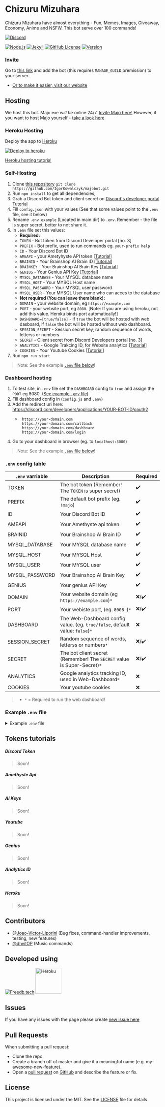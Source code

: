 # Chizuru Mizuhara

Chizuru Mizuhara have almost everything - Fun, Memes, Images, Giveaway, Economy, Anime and NSFW. This bot serve over 100 commands!

[![Discord](https://discord.com/api/guilds/666599184844980224/widget.png?style=banner2)](https://jingexz01.gq/discord-server)

[![Node.js](https://img.shields.io/github/workflow/status/igorkowalczyk/majobot/Node.js/master?style=flat-square&logo=github&color=%2334D058)](https://majoexe.herokuapp.com/)
[![Jekyll](https://img.shields.io/github/workflow/status/igorkowalczyk/majobot/Jekyll/master?style=flat-square&logo=github&color=%2334D058)](https://majoexe.herokuapp.com/)
[![GitHub License](https://img.shields.io/github/license/igorkowalczyk/majobot?style=flat-square&logo=github&color=%2334D058)](https://majoexe.herokuapp.com/)
[![Version](https://img.shields.io/github/package-json/v/igorkowalczyk/majobot?style=flat-square&logo=github&color=%2334D058)](https://majoexe.herokuapp.com/server)

### Invite

Go to [this link](https://discord.com/oauth2/authorize/?permissions=4294967287&scope=bot&client_id=681536055572430918) and add the bot (this requires `MANAGE_GUILD` premission) to your server.
 - [Or to make it easier, visit our website](https://majoexe.herokuapp.com/)
## Hosting

We host this bot. Majo.exe *will be* online 24/7. [Invite Majo here!](#invite)
However, if you want to host Majo yourself - [take a look here](#self-hosting)

### Heroku Hosting
Deploy the app to [Heroku](https://heroku.com)

[![Deploy to heroku](https://www.herokucdn.com/deploy/button.png)](https://heroku.com/deploy?template=https://github.com/Example0365/backupchizurumizuharadisc/tree/master)

[Heroku hosting tutorial](#heroku)

### Self-Hosting

1. Clone [this repository](https://github.com/igorkowalczyk/majobot) `git clone https://github.com/IgorKowalczyk/majobot.git`
2. Run `npm install` to get all dependencies,
3. Grab a Discord Bot token and client secret on [Discord's developer portal](https://discord.com/developers/applications) [Tutorial](#discord-token)
4. Fill `config.json` with your values (See that some values point to the `.env` file, see it below)
5. Rename `.env.example` (Located in main dir) to `.env`. Remember - the file is super secret, better to not share it.
6. In `.env` file set this values:
    * **Required:**
    * `TOKEN` - Bot token from Discord Developer portal [no. 3]
    * `PREFIX` - Bot prefix, used to run commands eg. `your-prefix help`
    * `ID` - Your Discord Bot ID
    * `AMEAPI` - your Ametyhyste API token [[Tutorial](#amethyste-api)]
    * `BRAINID` - Your Brainshop AI Brain ID [[Tutorial](#ai-keys)]
    * `BRAINKEY` - Your Brainshop AI Brain Key [[Tutorial](#ai-keys)]
    * `GENIUS` - Your Genius API Key [[Tutorial](#genius)]
    * `MYSQL_DATABASE` - Your MYSQL database name
    * `MYSQL_HOST` - Your MYSQL Host name
    * `MYSQL_PASSWORD` - Your MYSQL user password
    * `MYSQL_USER` - Your MYSQL User name who can acces to the database
    * **Not required (You can leave them blank):**
    * `DOMAIN` - your website domain, eg `https://example.com`
    * `PORT` - your website port, eg `8080`. [Note: If you are using heroku, not add this value. Heroku binds port automatically!]
    * `DASHBOARD=[true/false]` - if `true` the bot will be hosted with web dasboard, if `false` the bot will be hosted without web dashboard.
    * `SESSION_SECRET` - Session secret key, random sequence of words, letterss or numbers
    * `SECRET` - Client secret from Discord Developers portal [no. 3]
    * `ANALYTICS` - Google Trakcing ID, for Website analytics [[Tutorial](#analytics-id)]
    * `COOKIES` - Your Youtube Cookies [[Tutorial](#youtube)]
7. Run `npm run start`
> Note: See the example [`.env` file below](#example-env-file)!

### Dashboard hosting

1. To test site, in `.env` file set the `DASHBOARD` config to `true` and assign the `PORT` eg 8080. ([See example `.env` file](#example-env-file))
2. Fill dashboard config in (`config.js` and `.env`)
3. Add the redirect uri here: https://discord.com/developers/applications/YOUR-BOT-ID/oauth2
    * ```
       https://your-domain.com
       https://your-domain.com/callback
       https://your-domain.com/dashboard
       https://your-domain.com/login
      ```
4. Go to your dashboard in browser (eg. to `localhost:8000`)
> Note: See the example [`.env` file below](#example-env-file)!

### `.env` config table
| `.env` varriable | Description | Required |
|---|---|---|
| TOKEN | The bot token (Remember! The `TOKEN` is super secret) | :heavy_check_mark: |
| PREFIX | The default bot prefix (eg. `!majo`) | :heavy_check_mark: |
| ID | Your Discord Bot ID | :heavy_check_mark: |
| AMEAPI | Your Amethyste api token | :heavy_check_mark: |
| BRAINID | Your Brainshop AI Brain ID | :heavy_check_mark: |
| MYSQL_DATABASE | Your MYSQL database name | :heavy_check_mark: |
| MYSQL_HOST | Your MYSQL Host | :heavy_check_mark: |
| MYSQL_USER | Your MYSQL user | :heavy_check_mark: |
| MYSQL_PASSWORD | Your Brainshop AI Brain Key | :heavy_check_mark: |
| GENIUS | Your genius API Key | :heavy_check_mark: |
| DOMAIN | Your website domain (eg `https://example.com`)`*` | :x:/:heavy_check_mark: |
| PORT| Your webiste port, (eg. `8008 `)`*`| :x:/:heavy_check_mark: |
| DASHBOARD | The Web-Dashboard config value. (eg. `true/false`, default value: `false`)`*` | :x: |
| SESSION_SECRET | Random sequence of words, letterss or numbers`*` | :x:/:heavy_check_mark: |
| SECRET | The bot client secret (Remember! The `SECRET` value is Super-Secret)`*` | :x:/:heavy_check_mark: |
| ANALYTICS | Google analytics tracking ID, used in Web-Dashboard`*` | :x: |
| COOKIES | Your youtube cookies | :x: |
> - `*` = Required to run the web dashboard!

### Example `.env` file
<details><summary>Example <code>.env</code> file</summary>
 
[`.env.example`](https://github.com/igorkowalczyk/majobot/blob/master/.env.example)

```
# Environment Config

# Required
TOKEN=YOUR_TOKEN_GOES_HERE
PREFIX=!majo
ID=YOUR_BOT_ID
AMEAPI=YOUR_AMETHYSTE_API_TOKEN
MYSQL_DATABASE=YOUR_MYSQL_DATABASE_NAME
MYSQL_HOST=YOUR_MYSQL_HOST
MYSQL_PASSWORD=YOUR_MYSQL_USER_PASSWORD
MYSQL_USER=YOUR_MYSQL_DATABASE_USER
BRAINID=YOUR_BRAINSHOP_AI_BRAIN_ID
BRAINKEY=YOUR_BRAINSHOP_AI_BRAIN_KEY
GENIUS=YOUR_GENIUS_API_KEY

# Not required
DASHBOARD=[true/false]
DOMAIN=YOUR_WEBSITE_DOMAIN
PORT=YOUR_WEBSITE_PORT
SESSION_SECRET=YOUR_SESSION_SECRET_(RANDOM_WORDS)
SECRET=YOUR_BOT_CLIENT_SECRET
ANALYTICS=YOUR_GOOGLE_TRACKING_ID
COOKIES=YOUR_YOUTUBE_COOKIES

# Note: !majo is the default prefix, you can change it later.

```
</details>

## Tokens tutorials

##### Discord Token
> Soon!

##### Amethyste Api
> Soon!

##### AI Keys
> Soon!

##### Youtube
> Soon!

##### Genius
> Soon!

##### Analytics ID
> Soon!

##### Heroku
> Soon!

## Contributors
- [@Joao-Victor-Liporini](https://github.com/Joao-Victor-Liporini) (Bug fixes, command-handler improvements, testing, new features)
- [@dhvitOP](https://github.com/dhvitOP) (Music commands)

## Developed using
[![Freedb.tech](https://raw.githubusercontent.com/IgorKowalczyk/majobot/master/lib/img/free-db.png)](https://freedb.tech)
<a href="https://heroku.com"><img src="https://raw.githubusercontent.com/IgorKowalczyk/majobot/master/lib/img/heroku.png" height="84" alt="Heroku"/></a>

## Issues
If you have any issues with the page please create [new issue here](https://github.com/igorkowalczyk/majobot/issues)

## Pull Requests
When submitting a pull request:
- Clone the repo.
- Create a branch off of master and give it a meaningful name (e.g. my-awesome-new-feature).
- Open a [pull request](https://github.com/igorkowalczyk/majobot/pulls) on [GitHub](https://github.com) and describe the feature or fix.

## License
This project is licensed under the MIT. See the [LICENSE](https://github.com/igorkowalczyk/majobot/blob/master/license.md) file for details
